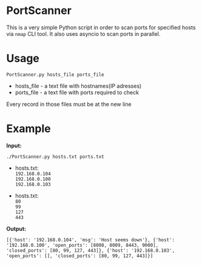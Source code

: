 # PortScanner

This is a very simple Python script in order to scan ports for specified hosts via `nmap` CLI tool. It also uses asyncio to scan ports in parallel.

# Usage

`PortScanner.py hosts_file ports_file`

- hosts_file - a text file with hostnames(IP adresses)
- ports_file - a text file with ports required to check

Every record in those files must be at the new line

# Example
**Input:**

`./PortScanner.py hosts.txt ports.txt`

- hosts.txt:  
`192.168.0.104`   
`192.168.0.100`  
`192.168.0.103`

- hosts.txt:  
`80`  
`99`  
`127`  
`443`

**Output:**  

`[{'host': '192.168.0.104', 'msg': 'Host seems down'}, {'host': '192.168.0.100', 'open_ports': [8008, 8009, 8443, 9000], 'closed_ports': [80, 99, 127, 443]}, {'host': '192.168.0.103', 'open_ports': [], 'closed_ports': [80, 99, 127, 443]}]`

